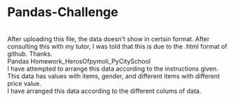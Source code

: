 # Pandas-Challenge
<br /> After uploading this file, the data doesn't show in certsin format. After consulting this with my tutor, I was told that this is due to the .html format of github. Thanks.
<br /> Pandas Homework_HerosOfpymoli_PyCitySchool
<br /> I have attempted to arrange this data according to the instructions given.
<br /> This data has values with items, gender, and different items with different price value.
<br /> I have arranged this data according to the different colums of data.
